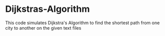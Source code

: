 # Dijkstras-Algorithm
This code simulates Dijkstra's Algorithm to find the shortest path from one city to another on the given text files
